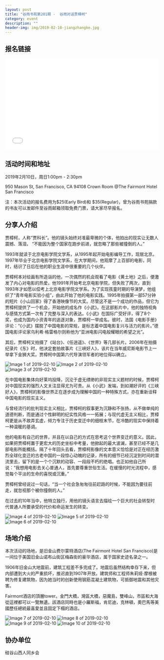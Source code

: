 ```yaml
---
layout: post
title: "谷雨书苑第201期 -  谷雨对话贾樟柯"
category: event
description: ""
header-img: img/2019-02-10-jiangzhangke.jpg
---
```


## 报名链接
<div style="width:100%; text-align:left;" ><iframe src="//eventbrite.com/tickets-external?eid=55395565628&ref=etckt" frameborder="0" height="300" width="100%" vspace="0" hspace="0" marginheight="5" marginwidth="5" scrolling="auto" allowtransparency="true"></iframe></div>

## 活动时间和地址
2019年2月10日，周日1:00pm - 2:30pm

950 Mason St, San Francisco, CA 94108
Crown Room @The Fairmont Hotel San Francisco

注：本次活动的报名费用为$25(Early Bird)和 $35(Regular)，曾为谷雨书苑捐款的书友可以发邮件至谷雨邮箱领取免费门票，请大家尽早报名。

## 分享人介绍
 
贾樟柯，人称“贾科长”。他的镜头始终对准最卑微的个体，他拍出的现实让无数人震撼、落泪， “不能因为整个国家在跑步前进，就忽略了那些被撞倒的人。”

1993年就读于北京电影学院文学系，从1995年起开始电影编导工作，现居北京。1997年毕业于北京电影学院文学系，在大学期间，他观摩了上百部的电影，同时，结识了日后在他的职业生涯中很重要的几个伙伴。

贾樟柯本对绘画有所造诣的他，一次偶然的机会观看了电影《黄土地》之后，便激发了内心对电影的热爱。他1991年开始考北京电影学院，但失败了两次，直到1993年才如愿以偿考上北京电影学院文学系。为了实现孩童时期的导演梦，他组织了“青年电影实验小组”，由此开始了他的电影实践。1995年拍摄第一部57分钟的短片《小山回家》得了香港映像节的大奖。尽管这不是一个成功的作品，但它为贾樟柯提供了一个机会，开始他的成名作《小武》。在这部影片中，他的独特视角与感情方式第一次有了完整与深入的表达。《小武》在国际广受好评，得了8个奖，也成为国内小资青年的追逐对象，贾樟柯一举成名。彼时，法国《电影手册》评论：“《小武》摆脱了中国电影的常规，是标志着中国电影复兴与活力的影片。”德国电影评论家乌利希·格雷格尔则称他为“亚洲电影闪电般耀眼的希望之光”。

其后，贾樟柯又拍摄了《站台》、《任逍遥》、《世界》等几部长片。2006年在拍摄纪录片《东》时，他决定套拍故事片《三峡好人》，该片在当年威尼斯电影节上一举拿下金狮大奖。贾樟柯中国第六代导演领军者的地位得以确立。

![Image 1 of 2019-02-10](/img/2019-02-10/xiaowu.jpg)
![Image 2 of 2019-02-10](/img/2019-02-10/platform.jpg)
![Image 3 of 2019-02-10](/img/2019-02-10/sanxia.jpg)

在中国电影集体向好莱坞投降，沉沦于虚无缥缈的非现实主义题材的时候，贾樟柯对中国现实的强烈人文关注显得尤为可贵。从《小武》发端，到如潮好评的《三峡好人》，贾樟柯的影像世界正在逐步成为理解中国的一种特殊方式，亦在重新诠释中国电影的现实主义。

与曾经流行的批判现实主义相比，贾樟柯的叙事更为沉静和不张扬，从不做单纯的道德判断，而是通过个性鲜明的纪实性风格一一拓展；与现代虚无主义相比，贾樟柯更是从不故弄玄虚，倾力专注于历史变迁中的细枝末节，在冷酷的现实中保持着一种温暖的基调。

他的电影有自己的世界，并且在以自己的方式在思考这个世界变迁的意义。因此，如果把贾樟柯置于更宏大的历史坐标中考量，他掀起的最大波澜，甚至已经不是几部电影所能概括。隔了十年回头去看，贾樟柯影像的文本意义恰恰是对正在经历激烈全球化变迁的古老中国的一段惊心动魄的记录，所有的细节已经沉淀到时间的潜流里去，留下的是一个个沉默的动容、一段段不朽的绝唱。也正如他自己所说：“我想用电影去关心普通人，首先要尊重世俗生活。在缓慢的时光流程中，感觉每个平淡的生命的喜悦或沉重。”

贾樟柯曾经说过一句话，“当一个社会急匆匆往前赶路的时候，不能因为要往前走，就忽视那个被你撞倒的人。”

在过去的10年当中，他特立独行，用他的镜头语言去描绘一个巨大的社会转型时代普通人所要承受的代价和命运发生的转变。

![Image 4 of 2019-02-10](/img/2019-02-10/tianzhuding.png)
![Image 5 of 2019-02-10](/img/2019-02-10/shanhe.jpg)
![Image 6 of 2019-02-10](/img/2019-02-10/jianghuernv.jpg)

## 场地介绍  
本次活动的场地，是旧金山费尔蒙特酒店(The Fairmont Hotel San Francisco)是一间位于美国旧金山诺布山街区梅森街的豪华酒店，属于国家史迹名录之一。

1906年旧金山大地震前，建筑工程差不多完成了。地震后虽然结构幸存下来，但内部遭到大火的严重损坏，推迟直到1907年开放。建筑师和工程师朱莉娅·摩根被聘为修复建筑物，因为她当时的创新使用钢筋混凝土建筑物，可抵御地震和其他灾害。

Fairmont酒店的頂層tower。金門大橋，灣區大橋，惡魔島，雙峰山，市區和大海從這裡都可以一覽無遺。該酒店同時也是小羅斯福，肯尼迪，克林頓，奧巴馬等美國歷任總統最喜愛並且固定下榻的酒店。

![Image 7 of 2019-02-10](/img/2019-02-10/img1559.jpg)
![Image 8 of 2019-02-10](/img/2019-02-10/img1600.jpg)
![Image 9 of 2019-02-10](/img/2019-02-10/img1601.jpg)
![Image 10 of 2019-02-10](/img/2019-02-10/img1602.jpg)

## 协办单位
硅谷山西人同乡会

